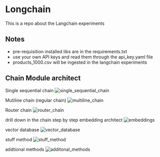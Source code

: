 # Longchain
This is a repo about the Langchain experiments

## Notes
- pre-requisition installed libs are in the requirements.txt
- use your own API keys and read them through the api_key.yaml file
- products_1000.csv will be ingested in the langchain experiments

## Chain Module architect
Single sequential chain
![single_sequential_chain](https://github.com/tangj310/Longchain/assets/70860103/03d0e781-e322-4891-890c-077bb84f4772)

Mutiline chain (regular chain)
![multiline_chain](https://github.com/tangj310/Longchain/assets/70860103/1498a898-8105-4bee-b8f1-183ded7338d7)

Router chain
![router_chain](https://github.com/tangj310/Longchain/assets/70860103/978a21c1-b25b-40a4-9733-1c2c44515b54)

drill down in the chain step by step
embedding architect
![embeddings](https://github.com/tangj310/Longchain/assets/70860103/140aace8-ce8f-4b15-818e-b7bf834efd2d)

vector database
![vector_database](https://github.com/tangj310/Longchain/assets/70860103/480a965d-9f93-4ac5-9bb4-bf16ff613522)

stuff method
![stuff_method](https://github.com/tangj310/Longchain/assets/70860103/de13e020-7da9-41bd-9d51-1ce96b496174)

addtional methods
![additonal_methods](https://github.com/tangj310/Longchain/assets/70860103/65aefcd6-54b0-4cd6-ad1c-f583428e7727)
